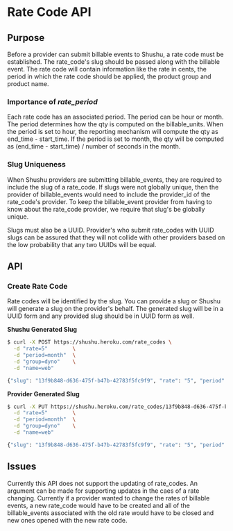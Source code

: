 # Rate Code API

## Purpose

Before a provider can submit billable events to Shushu,
a rate code must be established. The rate_code's slug
should be passed along with the billable event. The rate
code will contain information like the rate in cents,
the period in which the rate code should be applied,
the product group and product name.

### Importance of *rate_period*

Each rate code has an associated period. The period can be hour or month.
The period determines how the qty is computed on the billable_units. When
the period is set to hour, the reporting mechanism will compute the qty as
end_time - start_time. If the period is set to month, the qty will be computed
as (end_time - start_time) / number of seconds in the month.

### Slug Uniqueness

When Shushu providers are submitting billable_events, they are required to
include the slug of a rate_code. If slugs were not globally unique, then
the provider of billable_events would need to include the provider_id of the
rate_code's provider. To keep the billable_event provider from having to know
about the rate_code provider, we require that slug's be globally unique.

Slugs must also be a UUID. Provider's who submit rate_codes with UUID slugs
can be assured that they will not collide with other providers based on the low
probability that any two UUIDs will be equal.

## API

### Create Rate Code

Rate codes will be identified by the slug. You can provide a slug or Shushu
will generate a slug on the provider's behalf. The generated slug will be
in a UUID form and any provided slug should be in UUID form as well.

**Shushu Generated Slug**

```bash
$ curl -X POST https://shushu.heroku.com/rate_codes \
  -d "rate=5"        \
  -d "period=month"  \
  -d "group=dyno"    \
  -d "name=web"

{"slug": "13f9b848-d636-475f-b47b-42783f5fc9f9", "rate": "5", "period": "month", "group": "dyno" "name": "web"}
```

**Provider Generated Slug**

```bash
$ curl -X PUT https://shushu.heroku.com/rate_codes/13f9b848-d636-475f-b47b-42783f5fc9f9 \
  -d "rate=5"        \
  -d "period=month"  \
  -d "group=dyno"    \
  -d "name=web"

{"slug": "13f9b848-d636-475f-b47b-42783f5fc9f9", "rate": "5", "period": "month", "group": "dyno" "name": "web"}
```

## Issues

Currently this API does not support the updating of rate_codes.
An argument can be made for supporting updates in the caes of a rate changing.
Currently if a provider wanted to change the rates of billable events, a
new rate_code would have to be created and all of the
billable_events associated with the old rate would have to be closed and
new ones opened with the new rate code.
